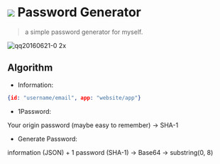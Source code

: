 # ![](favicon.ico) Password Generator

> a simple password generator for myself.

![qq20160621-0 2x](https://cloud.githubusercontent.com/assets/1147451/16234937/99630060-3805-11e6-90f2-c204d6581df5.png)

## Algorithm

- Information:

```json
{id: "username/email", app: "website/app"}
```

- 1Password:

Your origin password (maybe easy to remember) -> SHA-1 

- Generate Password:

information (JSON) + 1 password (SHA-1) -> Base64 -> substring(0, 8)